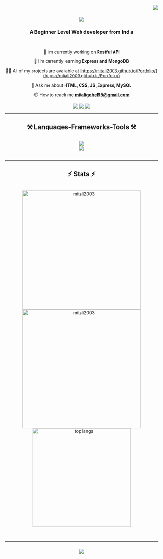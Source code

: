 <img align="right" src="https://visitor-badge.laobi.icu/badge?page_id=salesp07.salesp07" />
<h1 align="center">
    <img src="https://readme-typing-svg.herokuapp.com/?font=Righteous&size=35&center=true&vCenter=true&width=500&height=70&duration=4000&lines=Hi+There!+👋;+I'm+Mitali!;" />
</h1>


<h3 align="center">A Beginner Level Web developer from India</h3>

<br/>

<div align="center">
 
 🔭 I’m currently working on **Restful API**

🌱 I’m currently learning **Express and MongoDB**

👨‍💻 All of my projects are available at [https://mitali2003.github.io/Portfolio/](https://mitali2003.github.io/Portfolio/)

💬 Ask me about **HTML, CSS, JS ,Express, MySQL**

 📫 How to reach me **mitaligohel95@gmail.com**
 
 </div>

 <div align="center"> 
  <a href="mitaligohel95@gmail.com">
    <img src="https://img.shields.io/badge/Gmail-333333?style=for-the-badge&logo=gmail&logoColor=red" />
  </a>
  <a href="https://linkedin.com/in/gohelmitali" target="_blank">
    <img src="https://img.shields.io/badge/LinkedIn-0077B5?style=for-the-badge&logo=linkedin&logoColor=white" target="_blank" />
  </a>
  <a href="https://mitali2003.github.io/Portfolio" target="_blank">
     <img src="https://img.shields.io/badge/Portfolio-FF5722?style=for-the-badge&logo=todoist&logoColor=white" target="_blank" /> <!-- sqlite, safari, google-chrome are other good icon options -->
  </a>
</div>

 <hr/>

 <h2 align="center">⚒️ Languages-Frameworks-Tools ⚒️</h2>
<br/>
<div align="center">
    <img src="https://skillicons.dev/icons?i=nodejs,github,python,javascript,express,mongodb,c,java,linux" /><br>
    <img src="https://skillicons.dev/icons?i=bootstrap,mysql,html,css,vscode,figma,git,postman,blender," />
</div>

<br/>
<hr/>

<h2 align="center">⚡ Stats ⚡</h2>
<br>
<div align=center>
  <img width=390 src="https://github-readme-streak-stats.herokuapp.com/?user=mitali2003&" alt="mitali2003" alt="mitali2003" alt="streak stats"/>
  <img width=390 src="https://github-readme-stats.vercel.app/api?username=mitali2003&show_icons=true&locale=en" alt="mitali2003" alt="readme stats" />
  <br/>
  <img width=325 align="center" src="https://github-readme-stats.vercel.app/api/top-langs?username=mitali2003&show_icons=true&locale=en&layout=compact" alt="top langs" />
</div>
<br/><br/>
<hr/>
<h3 align="center">
    <img src="https://readme-typing-svg.herokuapp.com/?font=Righteous&size=25&center=true&vCenter=true&width=500&height=70&duration=4000&lines=Thanks+for+visiting!+✌️;+Shoot+me+a+message+on+Linkedin!;)">
</h3>

<br/>
